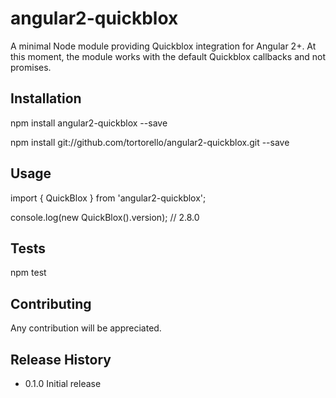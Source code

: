 angular2-quickblox
==================

A minimal Node module providing Quickblox integration for Angular 2+. At this moment, the module works with the default
Quickblox callbacks and not promises.

## Installation

  npm install angular2-quickblox --save
  
  npm install git://github.com/tortorello/angular2-quickblox.git --save

## Usage

  import { QuickBlox } from 'angular2-quickblox';
  
  console.log(new QuickBlox().version); // 2.8.0

## Tests

  npm test

## Contributing

Any contribution will be appreciated.

## Release History

* 0.1.0 Initial release